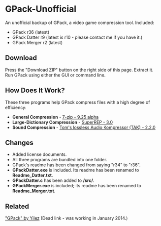 GPack-Unofficial
================

An unofficial backup of GPack, a video game compression tool. Included:

* GPack r36 (latest)
* GPack Datter r9 (latest is r10 - please contact me if you have it.)
* GPack Merger r2 (latest)

Download
--------

Press the "Download ZIP" button on the right side of this page. Extract it. Run GPack using either the GUI or command line.

How Does It Work?
-----------------

These three programs help GPack compress files with a high degree of efficiency:

* **General Compression** - [7-zip - 9.25 alpha](http://www.7-zip.org/)
* **Large-Dictionary Compression** - [SuperREP - 3.0](http://freearc.org/research/SREP.aspx)
* **Sound Compression** - [Tom's lossless Audio Kompressor (TAK) - 2.2.0](http://thbeck.de/Tak/Tak.html)

Changes
-------

* Added license documents.
* All three programs are bundled into one folder.
* GPack's readme has been changed from saying "r34" to "r36".
* **GPackDatter.exe** is included. Its readme has been renamed to **Readme_Datter.txt**.
* **GPackDatter.c** has been added to **/src/**.
* **GPackMerger.exe** is included; its readme has been renamed to **Readme_Merger.txt**.

Related
-------

["GPack" by Yilez](https://bitbucket.org/yilez/gpack/overview) (Dead link - was working in January 2014.)
